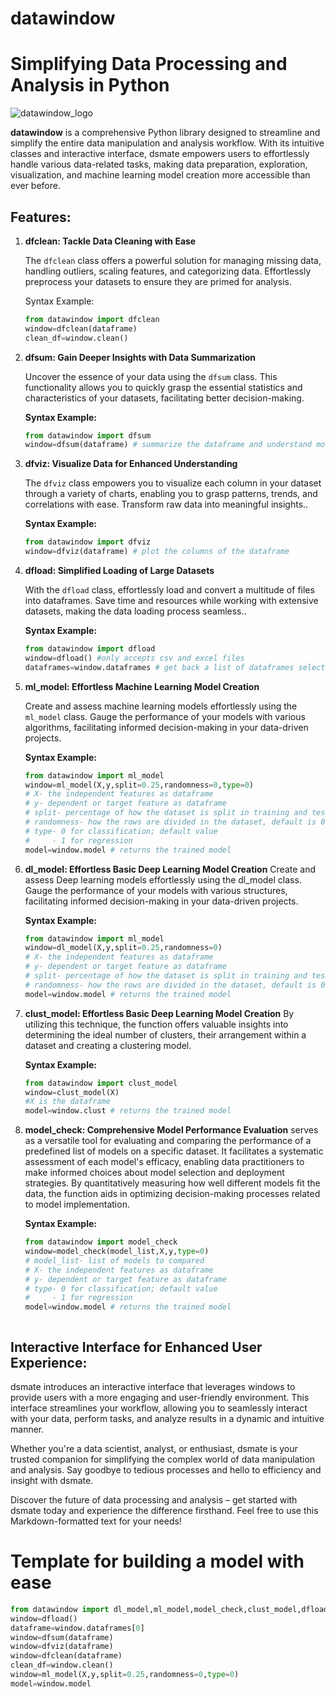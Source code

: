 # datawindow
# Simplifying Data Processing and Analysis in Python
![datawindow_logo](https://github.com/DL4150/datawindow/assets/92887753/932dc1d9-ea34-4bb7-9196-e7cecca93af3)




**datawindow** is a comprehensive Python library designed to streamline and simplify the entire data manipulation and analysis workflow. With its intuitive classes and interactive interface, dsmate empowers users to effortlessly handle various data-related tasks, making data preparation, exploration, visualization, and machine learning model creation more accessible than ever before.

## Features:

1. **dfclean: Tackle Data Cleaning with Ease**

   The `dfclean` class offers a powerful solution for managing missing data, handling outliers, scaling features, and categorizing data. Effortlessly preprocess your datasets to ensure they are primed for analysis.

   Syntax Example:
   ```python
   from datawindow import dfclean
   window=dfclean(dataframe)
   clean_df=window.clean()

2. **dfsum: Gain Deeper Insights with Data Summarization**

   Uncover the essence of your data using the `dfsum` class. This functionality allows you to quickly grasp the essential statistics and characteristics of your datasets, facilitating better decision-making.

   **Syntax Example:**

   ```python
   from datawindow import dfsum
   window=dfsum(dataframe) # summarize the dataframe and understand more about it


3. **dfviz: Visualize Data for Enhanced Understanding**
   
   The `dfviz` class empowers you to visualize each column in your dataset through a variety of charts, enabling you to grasp patterns, trends, and correlations with ease. Transform raw data into meaningful insights..

   **Syntax Example:**

   ```python
   from datawindow import dfviz
   window=dfviz(dataframe) # plot the columns of the dataframe 

4. **dfload: Simplified Loading of Large Datasets**
   
   With the `dfload` class, effortlessly load and convert a multitude of files into dataframes. Save time and resources while working with extensive datasets, making the data loading process seamless..

   **Syntax Example:**

   ```python
   from datawindow import dfload
   window=dfload() #only accepts csv and excel files
   dataframes=window.dataframes # get back a list of dataframes selected

5. **ml_model: Effortless Machine Learning Model Creation**
   
   Create and assess machine learning models effortlessly using the `ml_model` class. Gauge the performance of your models with various algorithms, facilitating informed decision-making in your data-driven projects.

   **Syntax Example:**

   ```python
   from datawindow import ml_model
   window=ml_model(X,y,split=0.25,randomness=0,type=0)
   # X- the independent features as dataframe
   # y- dependent or target feature as dataframe
   # split- percentage of how the dataset is split in training and test set; default value is 0.25
   # randomness- how the rows are divided in the dataset, default is 0
   # type- 0 for classification; default value
   #     - 1 for regression
   model=window.model # returns the trained model

6. **dl_model: Effortless Basic Deep Learning Model Creation**
   Create and assess Deep learning models effortlessly using the dl_model class. Gauge the performance of your models with various structures, facilitating informed decision-making in your data-driven projects.

   **Syntax Example:**

   ```python
   from datawindow import ml_model
   window=dl_model(X,y,split=0.25,randomness=0)
   # X- the independent features as dataframe
   # y- dependent or target feature as dataframe
   # split- percentage of how the dataset is split in training and test set; default value is 0.25
   # randomness- how the rows are divided in the dataset, default is 0
   model=window.model # returns the trained model


7. **clust_model: Effortless Basic Deep Learning Model Creation**
   By utilizing this technique, the function offers valuable insights into determining the ideal number of clusters, their arrangement within a dataset and creating a clustering model.

   **Syntax Example:**

   ```python
   from datawindow import clust_model
   window=clust_model(X)
   #X is the dataframe
   model=window.clust # returns the trained model

8. **model_check: Comprehensive Model Performance Evaluation**
   serves as a versatile tool for evaluating and comparing the performance of a predefined list of models on a specific dataset. It facilitates a systematic assessment of each model's efficacy, enabling data practitioners to make informed choices about model selection and deployment strategies. By quantitatively measuring how well different models fit the data, the function aids in optimizing decision-making processes related to model implementation.

   **Syntax Example:**

   ```python
   from datawindow import model_check
   window=model_check(model_list,X,y,type=0)
   # model_list- list of models to compared
   # X- the independent features as dataframe
   # y- dependent or target feature as dataframe
   # type- 0 for classification; default value
   #     - 1 for regression
   model=window.model # returns the trained model

   

## Interactive Interface for Enhanced User Experience:

dsmate introduces an interactive interface that leverages windows to provide users with a more engaging and user-friendly environment. This interface streamlines your workflow, allowing you to seamlessly interact with your data, perform tasks, and analyze results in a dynamic and intuitive manner.

Whether you're a data scientist, analyst, or enthusiast, dsmate is your trusted companion for simplifying the complex world of data manipulation and analysis. Say goodbye to tedious processes and hello to efficiency and insight with dsmate.

Discover the future of data processing and analysis – get started with dsmate today and experience the difference firsthand.
Feel free to use this Markdown-formatted text for your needs!
 # Template for building a model with ease
 ```python
from datawindow import dl_model,ml_model,model_check,clust_model,dfload,dfviz,dfsum,dfclean
window=dfload()
dataframe=window.dataframes[0]
window=dfsum(dataframe)
window=dfviz(dataframe)
window=dfclean(dataframe)
clean_df=window.clean()
window=ml_model(X,y,split=0.25,randomness=0,type=0)
model=window.model
